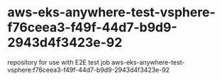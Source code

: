 # aws-eks-anywhere-test-vsphere-f76ceea3-f49f-44d7-b9d9-2943d4f3423e-92
repository for use with E2E test job aws-eks-anywhere-test-vsphere:f76ceea3-f49f-44d7-b9d9-2943d4f3423e-92
